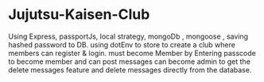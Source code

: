 # Jujutsu-Kaisen-Club

Using Express,
passportJs,
local strategy,
mongoDb , mongoose , saving hashed password to DB.
using dotEnv to store 
to create a club where members can register & login.
must become Member by Entering passcode to become member and can post messages
can become admin to get the delete messages feature and delete messages directly from the database.


